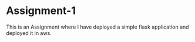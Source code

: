 # Assignment-1
This is an Assignment where I have deployed a simple flask application and deployed it in aws.
